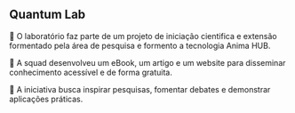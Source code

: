 ## Quantum Lab
📍 O laboratório faz parte de um projeto de iniciação cientifica e extensão formentado
pela área de pesquisa e formento a tecnologia Anima HUB.

📍 A squad desenvolveu um eBook, um artigo e um website para disseminar conhecimento acessível e de forma gratuita.

📍 A iniciativa busca inspirar pesquisas, fomentar debates e demonstrar aplicações práticas.

